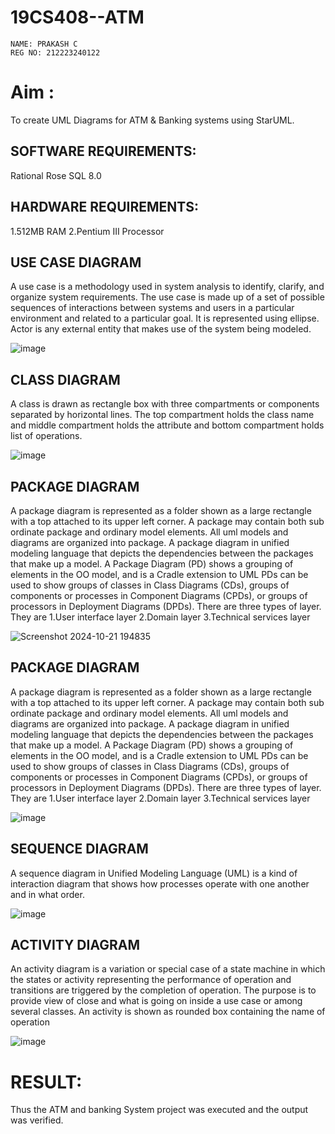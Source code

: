 # 19CS408--ATM
```
NAME: PRAKASH C
REG NO: 212223240122
```
# Aim :
To create UML Diagrams for ATM & Banking systems using StarUML.


## SOFTWARE REQUIREMENTS: 

Rational Rose 
SQL 8.0 

## HARDWARE REQUIREMENTS:

1.512MB RAM 
2.Pentium III Processor

## USE CASE DIAGRAM
A use case is a methodology used in system analysis to identify, clarify, and 
organize system requirements. The use case is made up of a set of possible sequences 
of interactions between systems and users in a particular environment and related to a 
particular goal. It is represented using ellipse. Actor is any external entity that makes 
use of the system being modeled. 

![image](https://github.com/user-attachments/assets/77076d28-059b-45b7-8081-1bd4367bd784)

## CLASS DIAGRAM
A class is drawn as rectangle box with three compartments or 
components separated by horizontal lines. The top compartment holds the class name 
and middle compartment holds the attribute and bottom compartment holds list of 
operations.

![image](https://github.com/user-attachments/assets/96f14dad-fc15-4392-be01-76c92c703f0c)

## PACKAGE DIAGRAM
A package diagram is represented as a folder shown as a large rectangle with a 
top attached to its upper left corner. A package may contain both sub ordinate package 
and ordinary model elements. All uml models and diagrams are organized into package. 
A package diagram in unified modeling language that depicts the dependencies 
between the packages that make up a model. A Package Diagram (PD) shows a grouping 
of elements in the OO model, and is a Cradle extension to UML PDs can be used to 
show groups of classes in Class Diagrams (CDs), groups of components or processes in 
Component Diagrams (CPDs), or groups of processors in Deployment Diagrams (DPDs). 
There are three types of layer. They are 
1.User interface layer 
2.Domain layer 
3.Technical services layer

![Screenshot 2024-10-21 194835](https://github.com/user-attachments/assets/2f38b564-72c8-4973-b243-dbcb8884e028)

## PACKAGE DIAGRAM
A package diagram is represented as a folder shown as a large rectangle with a 
top attached to its upper left corner. A package may contain both sub ordinate package 
and ordinary model elements. All uml models and diagrams are organized into package. 
A package diagram in unified modeling language that depicts the dependencies 
between the packages that make up a model. A Package Diagram (PD) shows a grouping 
of elements in the OO model, and is a Cradle extension to UML PDs can be used to 
show groups of classes in Class Diagrams (CDs), groups of components or processes in 
Component Diagrams (CPDs), or groups of processors in Deployment Diagrams (DPDs). 
There are three types of layer. They are 
1.User interface layer 
2.Domain layer 
3.Technical services layer

![image](https://github.com/user-attachments/assets/fdc5224b-d7c6-4a7b-8550-3161b94f6a34)

## SEQUENCE DIAGRAM
A sequence diagram in Unified Modeling Language (UML) is a kind of 
interaction diagram that shows how processes operate with one another and in what 
order.

![image](https://github.com/user-attachments/assets/b4222bce-3d32-4704-89b8-abc45c3cdb6f)

## ACTIVITY DIAGRAM
An activity diagram is a variation or special case of a state machine in which 
the states or activity representing the performance of operation and transitions are 
triggered by the completion of operation. The purpose is to provide view of close and 
what is going on inside a use case or among several classes. An activity is shown as 
rounded box containing the name of operation

![image](https://github.com/user-attachments/assets/d27702e1-2bd7-4b4f-a13e-eb6ec8d4c15c)

# RESULT:

Thus the ATM and banking System project was executed and the output was verified.

